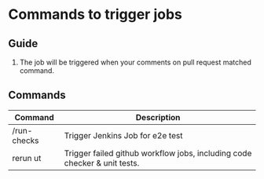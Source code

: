 # Commands to trigger jobs

## Guide

1. The job will be triggered when your comments on pull request matched command.

## Commands

|  Command                 |    Description                                                             |
| -------------------------|----------------------------------------------------------------------------|
|  /run-checks             |  Trigger Jenkins Job for e2e test                                          |
| rerun ut    |  Trigger failed github workflow jobs, including code checker & unit tests.  |
